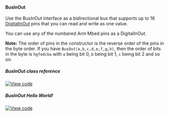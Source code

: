 #### BusInOut

Use the BusInOut interface as a bidirectional bus that supports up to 16 [DigitalInOut](/docs/v5.4/reference/api-references.html#digitalinout) pins that you can read and write as one value.

You can use any of the numbered Arm Mbed pins as a DigitalInOut.

<span class="notes">**Note:** The order of pins in the constructor is the reverse order of the pins in the byte order. If you have `BusOut(a,b,c,d,e,f,g,h)`, then the order of bits in the byte is `hgfedcba` with `a` being bit 0, `b` being bit 1, `c` being bit 2 and so on.</span>

##### BusInOut class reference

[![View code](https://www.mbed.com/embed/?type=library)](https://docs.mbed.com/docs/mbed-os-api/en/mbed-os-5.5/api/classmbed_1_1BusInOut.html)

##### BusInOut Hello World!

[![View code](https://www.mbed.com/embed/?url=https://developer.mbed.org/teams/mbed_example/code/BusInOut_HelloWorld/)](https://developer.mbed.org/teams/mbed_example/code/BusInOut_HelloWorld/file/68629c6c4970/main.cpp)
